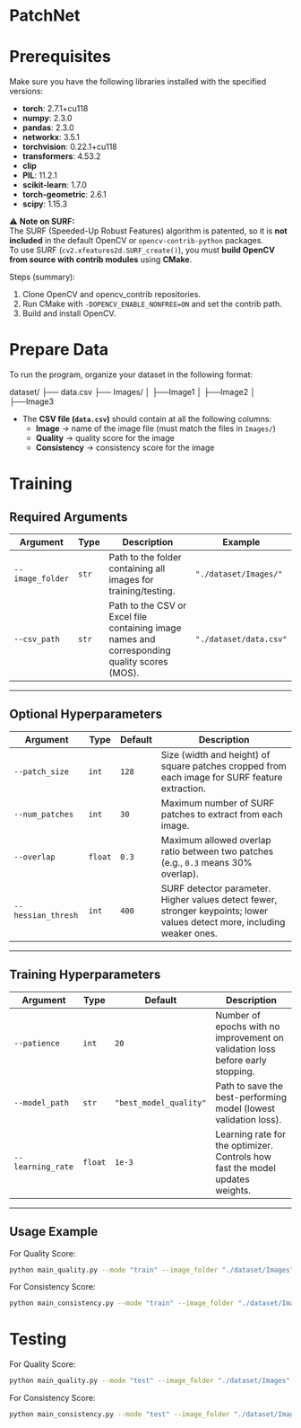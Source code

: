 # PatchNet
# Prerequisites

Make sure you have the following libraries installed with the specified versions:

- **torch**: 2.7.1+cu118  
- **numpy**: 2.3.0  
- **pandas**: 2.3.0  
- **networkx**: 3.5.1  
- **torchvision**: 0.22.1+cu118  
- **transformers**: 4.53.2  
- **clip**  
- **PIL**: 11.2.1  
- **scikit-learn**: 1.7.0  
- **torch-geometric**: 2.6.1  
- **scipy**: 1.15.3  


⚠️ **Note on SURF:**  
The SURF (Speeded-Up Robust Features) algorithm is patented, so it is **not included** in the default OpenCV or `opencv-contrib-python` packages.  
To use SURF (`cv2.xfeatures2d.SURF_create()`), you must **build OpenCV from source with contrib modules** using **CMake**.  

Steps (summary):
1. Clone OpenCV and opencv_contrib repositories.  
2. Run CMake with `-DOPENCV_ENABLE_NONFREE=ON` and set the contrib path.  
3. Build and install OpenCV.  

# Prepare Data

To run the program, organize your dataset in the following format:

dataset/
├── data.csv
├── Images/
│ ├──Image1
│ ├──Image2
│ ├──Image3

- The **CSV file (`data.csv`)** should contain at all the following columns:
  - **Image** → name of the image file (must match the files in `Images/`)
  - **Quality** → quality score for the image
  - **Consistency** → consistency score for the image

# Training
## Required Arguments

| Argument | Type | Description | Example |
|----------|------|-------------|---------|
| `--image_folder` | `str` | Path to the folder containing all images for training/testing. | `"./dataset/Images/"` |
| `--csv_path` | `str` | Path to the CSV or Excel file containing image names and corresponding quality scores (MOS). | `"./dataset/data.csv"` |

---

## Optional Hyperparameters

| Argument | Type | Default | Description |
|----------|------|---------|-------------|
| `--patch_size` | `int` | `128` | Size (width and height) of square patches cropped from each image for SURF feature extraction. |
| `--num_patches` | `int` | `30` | Maximum number of SURF patches to extract from each image. |
| `--overlap` | `float` | `0.3` | Maximum allowed overlap ratio between two patches (e.g., `0.3` means 30% overlap). |
| `--hessian_thresh` | `int` | `400` | SURF detector parameter. Higher values detect fewer, stronger keypoints; lower values detect more, including weaker ones. |

---

## Training Hyperparameters

| Argument | Type | Default | Description |
|----------|------|---------|-------------|
| `--patience` | `int` | `20` | Number of epochs with no improvement on validation loss before early stopping. |
| `--model_path` | `str` | `"best_model_quality"` | Path to save the best-performing model (lowest validation loss). |
| `--learning_rate` | `float` | `1e-3` | Learning rate for the optimizer. Controls how fast the model updates weights. |

---

## Usage Example

For Quality Score:
```bash
python main_quality.py --mode "train" --image_folder "./dataset/Images" --csv_path "./dataset/data.csv"
```

For Consistency Score:
```bash
python main_consistency.py --mode "train" --image_folder "./dataset/Images" --csv_path "./dataset/data.csv"
```

# Testing

For Quality Score:
```bash
python main_quality.py --mode "test" --image_folder "./dataset/Images" --csv_path "./dataset/data.csv"
```

For Consistency Score:
```bash
python main_consistency.py --mode "test" --image_folder "./dataset/Images" --csv_path "./dataset/data.csv"
```

